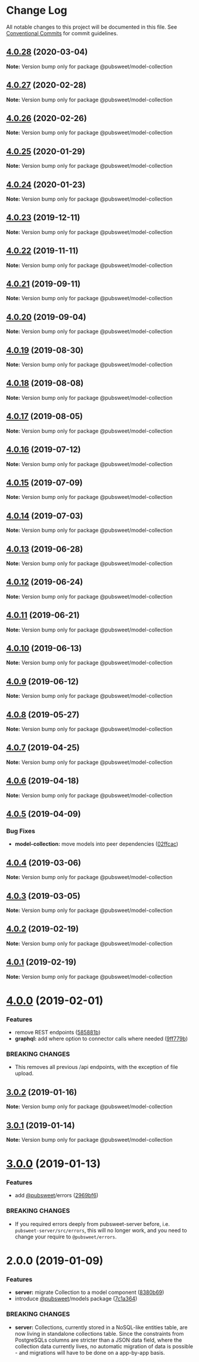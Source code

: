 # Change Log

All notable changes to this project will be documented in this file.
See [Conventional Commits](https://conventionalcommits.org) for commit guidelines.

## [4.0.28](https://gitlab.coko.foundation/pubsweet/pubsweet/compare/@pubsweet/model-collection@4.0.27...@pubsweet/model-collection@4.0.28) (2020-03-04)

**Note:** Version bump only for package @pubsweet/model-collection





## [4.0.27](https://gitlab.coko.foundation/pubsweet/pubsweet/compare/@pubsweet/model-collection@4.0.26...@pubsweet/model-collection@4.0.27) (2020-02-28)

**Note:** Version bump only for package @pubsweet/model-collection





## [4.0.26](https://gitlab.coko.foundation/pubsweet/pubsweet/compare/@pubsweet/model-collection@4.0.25...@pubsweet/model-collection@4.0.26) (2020-02-26)

**Note:** Version bump only for package @pubsweet/model-collection





## [4.0.25](https://gitlab.coko.foundation/pubsweet/pubsweet/compare/@pubsweet/model-collection@4.0.24...@pubsweet/model-collection@4.0.25) (2020-01-29)

**Note:** Version bump only for package @pubsweet/model-collection





## [4.0.24](https://gitlab.coko.foundation/pubsweet/pubsweet/compare/@pubsweet/model-collection@4.0.23...@pubsweet/model-collection@4.0.24) (2020-01-23)

**Note:** Version bump only for package @pubsweet/model-collection





## [4.0.23](https://gitlab.coko.foundation/pubsweet/pubsweet/compare/@pubsweet/model-collection@4.0.22...@pubsweet/model-collection@4.0.23) (2019-12-11)

**Note:** Version bump only for package @pubsweet/model-collection





## [4.0.22](https://gitlab.coko.foundation/pubsweet/pubsweet/compare/@pubsweet/model-collection@4.0.21...@pubsweet/model-collection@4.0.22) (2019-11-11)

**Note:** Version bump only for package @pubsweet/model-collection





## [4.0.21](https://gitlab.coko.foundation/pubsweet/pubsweet/compare/@pubsweet/model-collection@4.0.20...@pubsweet/model-collection@4.0.21) (2019-09-11)

**Note:** Version bump only for package @pubsweet/model-collection





## [4.0.20](https://gitlab.coko.foundation/pubsweet/pubsweet/compare/@pubsweet/model-collection@4.0.19...@pubsweet/model-collection@4.0.20) (2019-09-04)

**Note:** Version bump only for package @pubsweet/model-collection





## [4.0.19](https://gitlab.coko.foundation/pubsweet/pubsweet/compare/@pubsweet/model-collection@4.0.18...@pubsweet/model-collection@4.0.19) (2019-08-30)

**Note:** Version bump only for package @pubsweet/model-collection





## [4.0.18](https://gitlab.coko.foundation/pubsweet/pubsweet/compare/@pubsweet/model-collection@4.0.17...@pubsweet/model-collection@4.0.18) (2019-08-08)

**Note:** Version bump only for package @pubsweet/model-collection





## [4.0.17](https://gitlab.coko.foundation/pubsweet/pubsweet/compare/@pubsweet/model-collection@4.0.16...@pubsweet/model-collection@4.0.17) (2019-08-05)

**Note:** Version bump only for package @pubsweet/model-collection





## [4.0.16](https://gitlab.coko.foundation/pubsweet/pubsweet/compare/@pubsweet/model-collection@4.0.15...@pubsweet/model-collection@4.0.16) (2019-07-12)

**Note:** Version bump only for package @pubsweet/model-collection





## [4.0.15](https://gitlab.coko.foundation/pubsweet/pubsweet/compare/@pubsweet/model-collection@4.0.14...@pubsweet/model-collection@4.0.15) (2019-07-09)

**Note:** Version bump only for package @pubsweet/model-collection





## [4.0.14](https://gitlab.coko.foundation/pubsweet/pubsweet/compare/@pubsweet/model-collection@4.0.13...@pubsweet/model-collection@4.0.14) (2019-07-03)

**Note:** Version bump only for package @pubsweet/model-collection





## [4.0.13](https://gitlab.coko.foundation/pubsweet/pubsweet/compare/@pubsweet/model-collection@4.0.12...@pubsweet/model-collection@4.0.13) (2019-06-28)

**Note:** Version bump only for package @pubsweet/model-collection





## [4.0.12](https://gitlab.coko.foundation/pubsweet/pubsweet/compare/@pubsweet/model-collection@4.0.11...@pubsweet/model-collection@4.0.12) (2019-06-24)

**Note:** Version bump only for package @pubsweet/model-collection





## [4.0.11](https://gitlab.coko.foundation/pubsweet/pubsweet/compare/@pubsweet/model-collection@4.0.10...@pubsweet/model-collection@4.0.11) (2019-06-21)

**Note:** Version bump only for package @pubsweet/model-collection





## [4.0.10](https://gitlab.coko.foundation/pubsweet/pubsweet/compare/@pubsweet/model-collection@4.0.9...@pubsweet/model-collection@4.0.10) (2019-06-13)

**Note:** Version bump only for package @pubsweet/model-collection





## [4.0.9](https://gitlab.coko.foundation/pubsweet/pubsweet/compare/@pubsweet/model-collection@4.0.8...@pubsweet/model-collection@4.0.9) (2019-06-12)

**Note:** Version bump only for package @pubsweet/model-collection





## [4.0.8](https://gitlab.coko.foundation/pubsweet/pubsweet/compare/@pubsweet/model-collection@4.0.7...@pubsweet/model-collection@4.0.8) (2019-05-27)

**Note:** Version bump only for package @pubsweet/model-collection





## [4.0.7](https://gitlab.coko.foundation/pubsweet/pubsweet/compare/@pubsweet/model-collection@4.0.6...@pubsweet/model-collection@4.0.7) (2019-04-25)

**Note:** Version bump only for package @pubsweet/model-collection





## [4.0.6](https://gitlab.coko.foundation/pubsweet/pubsweet/compare/@pubsweet/model-collection@4.0.5...@pubsweet/model-collection@4.0.6) (2019-04-18)

**Note:** Version bump only for package @pubsweet/model-collection





## [4.0.5](https://gitlab.coko.foundation/pubsweet/pubsweet/compare/@pubsweet/model-collection@4.0.4...@pubsweet/model-collection@4.0.5) (2019-04-09)


### Bug Fixes

* **model-collection:** move models into peer dependencies ([02ffcac](https://gitlab.coko.foundation/pubsweet/pubsweet/commit/02ffcac))





## [4.0.4](https://gitlab.coko.foundation/pubsweet/pubsweet/compare/@pubsweet/model-collection@4.0.3...@pubsweet/model-collection@4.0.4) (2019-03-06)

**Note:** Version bump only for package @pubsweet/model-collection





## [4.0.3](https://gitlab.coko.foundation/pubsweet/pubsweet/compare/@pubsweet/model-collection@4.0.2...@pubsweet/model-collection@4.0.3) (2019-03-05)

**Note:** Version bump only for package @pubsweet/model-collection





## [4.0.2](https://gitlab.coko.foundation/pubsweet/pubsweet/compare/@pubsweet/model-collection@4.0.1...@pubsweet/model-collection@4.0.2) (2019-02-19)

**Note:** Version bump only for package @pubsweet/model-collection





## [4.0.1](https://gitlab.coko.foundation/pubsweet/pubsweet/compare/@pubsweet/model-collection@4.0.0...@pubsweet/model-collection@4.0.1) (2019-02-19)

**Note:** Version bump only for package @pubsweet/model-collection





# [4.0.0](https://gitlab.coko.foundation/pubsweet/pubsweet/compare/@pubsweet/model-collection@3.0.2...@pubsweet/model-collection@4.0.0) (2019-02-01)


### Features

* remove REST endpoints ([585881b](https://gitlab.coko.foundation/pubsweet/pubsweet/commit/585881b))
* **graphql:** add where option to connector calls where needed ([9ff779b](https://gitlab.coko.foundation/pubsweet/pubsweet/commit/9ff779b))


### BREAKING CHANGES

* This removes all previous /api endpoints, with the exception of file upload.





## [3.0.2](https://gitlab.coko.foundation/pubsweet/pubsweet/compare/@pubsweet/model-collection@3.0.1...@pubsweet/model-collection@3.0.2) (2019-01-16)

**Note:** Version bump only for package @pubsweet/model-collection





## [3.0.1](https://gitlab.coko.foundation/pubsweet/pubsweet/compare/@pubsweet/model-collection@3.0.0...@pubsweet/model-collection@3.0.1) (2019-01-14)

**Note:** Version bump only for package @pubsweet/model-collection





# [3.0.0](https://gitlab.coko.foundation/pubsweet/pubsweet/compare/@pubsweet/model-collection@2.0.0...@pubsweet/model-collection@3.0.0) (2019-01-13)


### Features

* add [@pubsweet](https://gitlab.coko.foundation/pubsweet)/errors ([2969bf6](https://gitlab.coko.foundation/pubsweet/pubsweet/commit/2969bf6))


### BREAKING CHANGES

* If you required errors deeply from pubsweet-server before, i.e.
`pubsweet-server/src/errors`, this will no longer work, and you need to change your require to
`@pubsweet/errors`.





# 2.0.0 (2019-01-09)


### Features

* **server:** migrate Collection to a model component ([8380b69](https://gitlab.coko.foundation/pubsweet/pubsweet/commit/8380b69))
* introduce [@pubsweet](https://gitlab.coko.foundation/pubsweet)/models package ([7c1a364](https://gitlab.coko.foundation/pubsweet/pubsweet/commit/7c1a364))


### BREAKING CHANGES

* **server:** Collections, currently stored in a NoSQL-like entities table, are now living in
standalone collections table. Since the constraints from PostgreSQLs columns are stricter than a
JSON data field, where the collection data currently lives, no automatic migration of data is
possible - and migrations will have to be done on a app-by-app basis.
